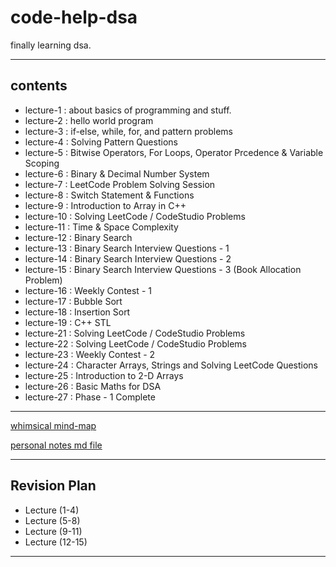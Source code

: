 # code-help-dsa

finally learning dsa.

***

## contents

- lecture-1     : about basics of programming and stuff.
- lecture-2     : hello world program
- lecture-3     : if-else, while, for, and pattern problems
- lecture-4     : Solving Pattern Questions
- lecture-5     : Bitwise Operators, For Loops, Operator Prcedence & Variable Scoping
- lecture-6     : Binary & Decimal Number System
- lecture-7     : LeetCode Problem Solving Session
- lecture-8     : Switch Statement & Functions
- lecture-9     : Introduction to Array in C++
- lecture-10    : Solving LeetCode / CodeStudio Problems
- lecture-11    : Time & Space Complexity
- lecture-12    : Binary Search
- lecture-13    : Binary Search Interview Questions - 1
- lecture-14    : Binary Search Interview Questions - 2
- lecture-15    : Binary Search Interview Questions - 3 (Book Allocation Problem)
- lecture-16    : Weekly Contest - 1
- lecture-17    : Bubble Sort
- lecture-18    : Insertion Sort
- lecture-19    : C++ STL
- lecture-21    : Solving LeetCode / CodeStudio Problems
- lecture-22    : Solving LeetCode / CodeStudio Problems
- lecture-23    : Weekly Contest - 2
- lecture-24    : Character Arrays, Strings and Solving LeetCode Questions
- lecture-25    : Introduction to 2-D Arrays
- lecture-26    : Basic Maths for DSA
- lecture-27    : Phase - 1 Complete

***

[whimsical mind-map](https://whimsical.com/dsa-4-placement-by-love-babbar-C7JX2fJ8hprv9ivEHkArjD)

[personal notes md file](personal-notes.md)

***

## Revision Plan

- Lecture (1-4)
- Lecture (5-8)
- Lecture (9-11)
- Lecture (12-15)

***

